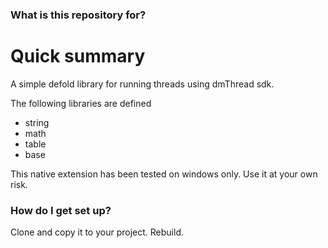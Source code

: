 ### What is this repository for? ###

# Quick summary

A simple defold library for running threads using dmThread sdk.

The following libraries are defined 
- string
- math
- table
- base

This native extension has been tested on windows only.
Use it at your own risk.


### How do I get set up? ###
Clone and copy it to your project. Rebuild.